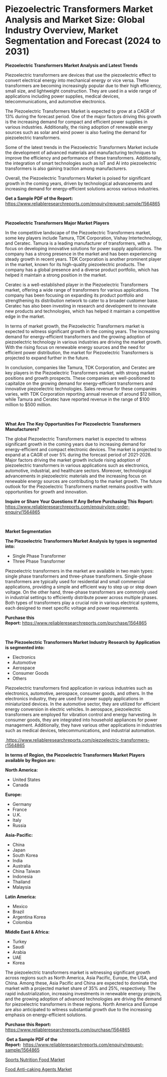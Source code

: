 <p><h1>Piezoelectric Transformers Market Analysis and Market Size: Global Industry Overview, Market Segmentation and Forecast (2024 to 2031)</h1></p><p><strong>Piezoelectric Transformers Market Analysis and Latest Trends</strong></p>
<p><p>Piezoelectric transformers are devices that use the piezoelectric effect to convert electrical energy into mechanical energy or vice versa. These transformers are becoming increasingly popular due to their high efficiency, small size, and lightweight construction. They are used in a wide range of applications including power supplies, medical devices, telecommunications, and automotive electronics.</p><p>The Piezoelectric Transformers Market is expected to grow at a CAGR of 13% during the forecast period. One of the major factors driving this growth is the increasing demand for compact and efficient power supplies in various industries. Additionally, the rising adoption of renewable energy sources such as solar and wind power is also fueling the demand for piezoelectric transformers.</p><p>Some of the latest trends in the Piezoelectric Transformers Market include the development of advanced materials and manufacturing techniques to improve the efficiency and performance of these transformers. Additionally, the integration of smart technologies such as IoT and AI into piezoelectric transformers is also gaining traction among manufacturers.</p><p>Overall, the Piezoelectric Transformers Market is poised for significant growth in the coming years, driven by technological advancements and increasing demand for energy-efficient solutions across various industries.</p></p>
<p><strong>Get a Sample PDF of the Report:&nbsp;</strong> <a href="https://www.reliableresearchreports.com/enquiry/request-sample/1564865">https://www.reliableresearchreports.com/enquiry/request-sample/1564865</a></p>
<p>&nbsp;</p>
<p><strong>Piezoelectric Transformers Major Market Players</strong></p>
<p><p>In the competitive landscape of the Piezoelectric Transformers market, some key players include Tamura, TDK Corporation, Vishay Intertechnology, and Ceratec. Tamura is a leading manufacturer of transformers, with a focus on developing innovative solutions for power supply applications. The company has a strong presence in the market and has been experiencing steady growth in recent years. TDK Corporation is another prominent player in the market, known for its high-quality piezoelectric products. The company has a global presence and a diverse product portfolio, which has helped it maintain a strong position in the market.</p><p>Ceratec is a well-established player in the Piezoelectric Transformers market, offering a wide range of transformers for various applications. The company has been focusing on expanding its product portfolio and strengthening its distribution network to cater to a broader customer base. Ceratec has also been investing in research and development to innovate new products and technologies, which has helped it maintain a competitive edge in the market.</p><p>In terms of market growth, the Piezoelectric Transformers market is expected to witness significant growth in the coming years. The increasing demand for energy-efficient transformers and the growing adoption of piezoelectric technology in various industries are driving the market growth. With the rising focus on renewable energy sources and the need for efficient power distribution, the market for Piezoelectric Transformers is projected to expand further in the future.</p><p>In conclusion, companies like Tamura, TDK Corporation, and Ceratec are key players in the Piezoelectric Transformers market, with strong market positions and growth prospects. These companies are well-positioned to capitalize on the growing demand for energy-efficient transformers and innovative piezoelectric technologies. Sales revenue for these companies varies, with TDK Corporation reporting annual revenue of around $12 billion, while Tamura and Ceratec have reported revenue in the range of $100 million to $500 million.</p></p>
<p>&nbsp;</p>
<p><strong>What Are The Key Opportunities For Piezoelectric Transformers Manufacturers?</strong></p>
<p><p>The global Piezoelectric Transformers market is expected to witness significant growth in the coming years due to increasing demand for energy-efficient and compact electronic devices. The market is projected to expand at a CAGR of over 5% during the forecast period of 2021-2026. Major factors driving the market growth include rising adoption of piezoelectric transformers in various applications such as electronics, automotive, industrial, and healthcare sectors. Moreover, technological advancements in piezoelectric materials and the increasing focus on renewable energy sources are contributing to the market growth. The future outlook for the Piezoelectric Transformers market remains positive with opportunities for growth and innovation.</p></p>
<p><strong>Inquire or Share Your Questions If Any Before Purchasing This Report:</strong> <a href="https://www.reliableresearchreports.com/enquiry/pre-order-enquiry/1564865">https://www.reliableresearchreports.com/enquiry/pre-order-enquiry/1564865</a></p>
<p>&nbsp;</p>
<p><strong>Market Segmentation</strong></p>
<p><strong>The Piezoelectric Transformers Market Analysis by types is segmented into:</strong></p>
<p><ul><li>Single Phase Transformer</li><li>Three Phase Transformer</li></ul></p>
<p><p>Piezoelectric transformers in the market are available in two main types: single phase transformers and three-phase transformers. Single-phase transformers are typically used for residential and small commercial applications, providing a simple and efficient way to step up or step down voltage. On the other hand, three-phase transformers are commonly used in industrial settings to efficiently distribute power across multiple phases. Both types of transformers play a crucial role in various electrical systems, each designed to meet specific voltage and power requirements.</p></p>
<p><strong>Purchase this Report:&nbsp;</strong><a href="https://www.reliableresearchreports.com/purchase/1564865">https://www.reliableresearchreports.com/purchase/1564865</a></p>
<p>&nbsp;</p>
<p><strong>The Piezoelectric Transformers Market Industry Research by Application is segmented into:</strong></p>
<p><ul><li>Electronics</li><li>Automotive</li><li>Aerospace</li><li>Consumer Goods</li><li>Others</li></ul></p>
<p><p>Piezoelectric transformers find application in various industries such as electronics, automotive, aerospace, consumer goods, and others. In the electronics industry, they are used for power supply applications in miniaturized devices. In the automotive sector, they are utilized for efficient energy conversion in electric vehicles. In aerospace, piezoelectric transformers are employed for vibration control and energy harvesting. In consumer goods, they are integrated into household appliances for power management. Additionally, they have various other applications in industries such as medical devices, telecommunications, and industrial automation.</p></p>
<p><a href="https://www.reliableresearchreports.com/piezoelectric-transformers-r1564865">&nbsp;https://www.reliableresearchreports.com/piezoelectric-transformers-r1564865</a></p>
<p><strong>In terms of Region, the Piezoelectric Transformers Market Players available by Region are:</strong></p>
<p>
    <p> <strong> North America: </strong>
        <ul>
            <li>United States</li>
            <li>Canada</li>
        </ul>
        </p> 
    <p> <strong> Europe: </strong>
        <ul>
            <li>Germany</li>
            <li>France</li>
            <li>U.K.</li>
            <li>Italy</li>
            <li>Russia</li>
        </ul>
        </p> 
    <p> <strong> Asia-Pacific: </strong>
        <ul>
            <li>China</li>
            <li>Japan</li>
            <li>South Korea</li>
            <li>India</li>
            <li>Australia</li>
            <li>China Taiwan</li>
            <li>Indonesia</li>
            <li>Thailand</li>
            <li>Malaysia</li>
        </ul>
        </p> 
    <p> <strong> Latin America: </strong>
        <ul>
            <li>Mexico</li>
            <li>Brazil</li>
            <li>Argentina Korea</li>
            <li>Colombia</li>
        </ul>
        </p> 
    <p> <strong> Middle East & Africa: </strong>
        <ul>
            <li>Turkey</li>
            <li>Saudi</li>
            <li>Arabia</li>
            <li>UAE</li>
            <li>Korea</li>
        </ul>
    </p>
    </p>
<p><p>The piezoelectric transformers market is witnessing significant growth across regions such as North America, Asia Pacific, Europe, the USA, and China. Among these, Asia Pacific and China are expected to dominate the market with a projected market share of 35% and 25%, respectively. The rapid industrialization, increasing investments in renewable energy projects, and the growing adoption of advanced technologies are driving the demand for piezoelectric transformers in these regions. North America and Europe are also anticipated to witness substantial growth due to the increasing emphasis on energy-efficient solutions.</p></p>
<p><strong>Purchase this Report: </strong><a href="https://www.reliableresearchreports.com/purchase/1564865">https://www.reliableresearchreports.com/purchase/1564865</a></p>
<p>&nbsp;<strong>Get a Sample PDF of the Report:&nbsp;&nbsp;</strong><a href="https://www.reliableresearchreports.com/enquiry/request-sample/1564865">https://www.reliableresearchreports.com/enquiry/request-sample/1564865</a></p>
<p><strong></strong></p>
<p><p><a href="https://github.com/beauBlock13/Market-Research-Report-List-1/blob/main/sports-nutrition-food-market.md">Sports Nutrition Food Market</a></p><p><a href="https://github.com/annerides/Market-Research-Report-List-1/blob/main/food-anti-caking-agents-market.md">Food Anti-caking Agents Market</a></p></p>
